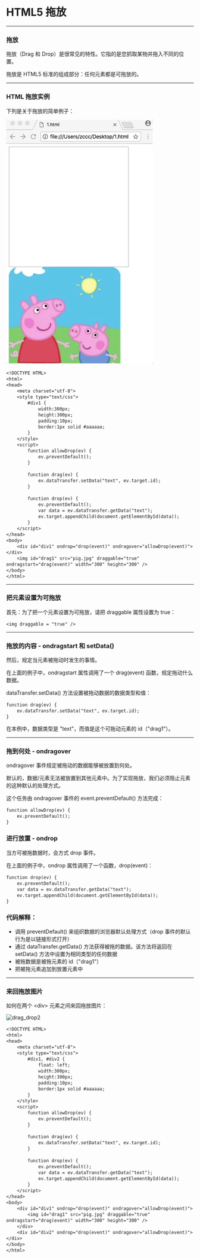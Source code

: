 # HTML5 拖放

---

### 拖放

拖放（Drag 和 Drop）是很常见的特性。它指的是您抓取某物并拖入不同的位置。

拖放是 HTML5 标准的组成部分：任何元素都是可拖放的。

---

### HTML 拖放实例

下列是关于拖放的简单例子：

![drag_drop](img/drag_drop.gif)

```
<!DOCTYPE HTML>
<html>
<head>
    <meta charset="utf-8">
    <style type="text/css">
        #div1 {
            width:300px; 
            height:300px;
            padding:10px;
            border:1px solid #aaaaaa;
        }
    </style>
    <script>
        function allowDrop(ev) {
            ev.preventDefault();
        }

        function drag(ev) {
            ev.dataTransfer.setData("text", ev.target.id);
        }

        function drop(ev) {
            ev.preventDefault();
            var data = ev.dataTransfer.getData("text");
            ev.target.appendChild(document.getElementById(data));
        }
    </script>
</head>
<body>
    <div id="div1" ondrop="drop(event)" ondragover="allowDrop(event)"></div>
    <img id="drag1" src="pig.jpg" draggable="true" ondragstart="drag(event)" width="300" height="300" />
</body>
</html>
```

---

### 把元素设置为可拖放

首先：为了把一个元素设置为可拖放，请把 draggable 属性设置为 true：

```
<img draggable = "true" />
```

---

### 拖放的内容 - ondragstart 和 setData()

然后，规定当元素被拖动时发生的事情。

在上面的例子中，ondragstart 属性调用了一个 drag(event) 函数，规定拖动什么数据。

dataTransfer.setData() 方法设置被拖动数据的数据类型和值：

```
function drag(ev) {
    ev.dataTransfer.setData("text", ev.target.id);
}
```

在本例中，数据类型是 "text"，而值是这个可拖动元素的 id（"drag1"）。

---

### 拖到何处 - ondragover

ondragover 事件规定被拖动的数据能够被放置到何处。

默认的，数据/元素无法被放置到其他元素中。为了实现拖放，我们必须阻止元素的这种默认的处理方式。

这个任务由 ondragover 事件的 event.preventDefault() 方法完成：

```
function allowDrop(ev) {
    ev.preventDefault();
}
```

### 进行放置 - ondrop

当方可被拖数据时，会方式 drop 事件。

在上面的例子中，ondrop 属性调用了一个函数，drop(event)：

```
function drop(ev) {
    ev.preventDefault();
    var data = ev.dataTransfer.getData("text");
    ev.target.appendChild(document.getElementById(data));
}
```

### 代码解释：

* 调用 preventDefault() 来组织数据的浏览器默认处理方式（drop 事件的默认行为是以链接形式打开）
* 通过 dataTransfer.getData() 方法获得被拖的数据。该方法将返回在 setData() 方法中设置为相同类型的任何数据
* 被拖数据是被拖元素的 id（"drag1"）
* 把被拖元素追加到放置元素中

---

### 来回拖放图片

如何在两个 &lt;div&gt; 元素之间来回拖放图片：

![drag_drop2](img/drag_drop2.gif)

```
<!DOCTYPE HTML>
<html>
<head>
    <meta charset="utf-8">
    <style type="text/css">
        #div1, #div2 {
            float: left;
            width:300px; 
            height:300px;
            padding:10px;
            border:1px solid #aaaaaa;
        }
    </style>
    <script>
        function allowDrop(ev) {
            ev.preventDefault();
        }

        function drag(ev) {
            ev.dataTransfer.setData("text", ev.target.id);
        }

        function drop(ev) {
            ev.preventDefault();
            var data = ev.dataTransfer.getData("text");
            ev.target.appendChild(document.getElementById(data));
        }
    </script>
</head>
<body>
    <div id="div1" ondrop="drop(event)" ondragover="allowDrop(event)">
        <img id="drag1" src="pig.jpg" draggable="true" ondragstart="drag(event)" width="300" height="300" />
    </div>
    <div id="div2" ondrop="drop(event)" ondragover="allowDrop(event)"></div>
</body>
</html>
```


